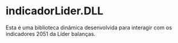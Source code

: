 # indicadorLider.DLL
Esta é uma biblioteca dinâmica desenvolvida para interagir com os indicadores 2051 da Líder balanças.
